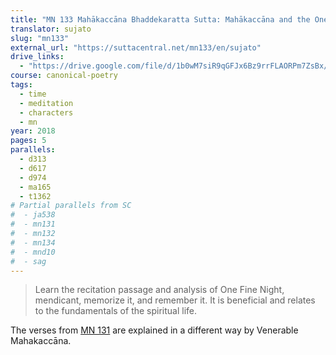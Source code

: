 ```yaml
---
title: "MN 133 Mahākaccāna Bhaddekaratta Sutta: Mahākaccāna and the One Fine Night"
translator: sujato
slug: "mn133"
external_url: "https://suttacentral.net/mn133/en/sujato"
drive_links:
  - "https://drive.google.com/file/d/1b0wM7siR9qGFJx6Bz9rrFLAORPm7ZsBx/view?usp=drivesdk"
course: canonical-poetry
tags:
  - time
  - meditation
  - characters
  - mn
year: 2018
pages: 5
parallels:
  - d313
  - d617
  - d974
  - ma165
  - t1362
# Partial parallels from SC
#  - ja538
#  - mn131
#  - mn132
#  - mn134
#  - mnd10
#  - sag
---
```


> Learn the recitation passage and analysis of One Fine Night, mendicant, memorize it, and remember it.
It is beneficial and relates to the fundamentals of the spiritual life.

The verses from [MN 131](/content/canon/mn131) are explained in a different way by Venerable Mahakaccāna.


